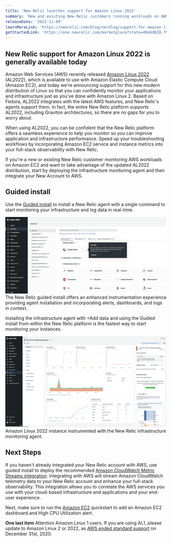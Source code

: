 ```yaml
---
title: 'New Relic launches support for Amazon Linux 2022'
summary: 'New and existing New Relic customers running workloads on AWS can take advantage of the updated Amazon Linux 2022.'
releaseDate: '2022-11-09'
learnMoreLink: 'https://newrelic.com/blog/nerdlog/support-for-amazon-linux'
getStartedLink: 'https://one.newrelic.com/marketplace?state=49e6d628-79ac-7022-1689-a6a6b7673f54'
---
```


## New Relic support for Amazon Linux 2022 is generally available today
Amazon Web Services (AWS) recently released [Amazon Linux 2022](https://aws.amazon.com/linux/amazon-linux-2022/?amazon-linux-whats-new.sort-by=item.additionalFields.postDateTime&amazon-linux-whats-new.sort-order=desc) (AL2022), which is available to use with Amazon Elastic Compute Cloud (Amazon EC2), and today we're announcing support for this new modern distribution of Linux so that you can confidently monitor your applications and infrastructure just as you've done with Amazon Linux 2. Based on Fedora, AL2022 integrates with the latest AWS features, and New Relic's agents support them. In fact, the entire New Relic platform supports AL2022, including Graviton architectures, so there are no gaps for you to worry about.

When using AL2022, you can be confident that the New Relic platform offers a seamless experience to help you monitor so you can improve application and infrastructure performance. Speed up your troubleshooting workflows by incorporating Amazon EC2 service and instance metrics into your full-stack observability with New Relic.

If you're a new or existing New Relic customer monitoring AWS workloads on Amazon EC2 and want to take advantage of the updated AL2022 distribution, start by deploying the infrastructure monitoring agent and then integrate your New Account to AWS.

## Guided install
Use the [Guided install](https://one.newrelic.com/marketplace?state=49e6d628-79ac-7022-1689-a6a6b7673f54) to install a New Relic agent with a single command to start monitoring your infrastructure and log data in real-time.

![The New Relic guided install offers an enhanced instrumentation experience providing agent installation and incorporating alerts, dashboards, and logs in context.](./images/GuidedInstall.png "The New Relic guided install offers an enhanced instrumentation experience providing agent installation and incorporating alerts, dashboards, and logs in context.")
The New Relic guided install offers an enhanced instrumentation experience providing agent installation and incorporating alerts, dashboards, and logs in context.

Installing the infrastructure agent with +Add data and using the Guided install from within the New Relic platform is the fastest way to start monitoring your instances.

![Amazon Linux 2022 instance instrumented with the New Relic infrastructure monitoring agent.](./images/AL2022wAgent.png "Amazon Linux 2022 instance instrumented with the New Relic infrastructure monitoring agent.")
Amazon Linux 2022 instance instrumented with the New Relic infrastructure monitoring agent.

## Next Steps
If you haven't already integrated your New Relic account with AWS, use guided install to deploy the recommended [Amazon CloudWatch Metric Streams integration](https://newrelic.com/blog/how-to-relic/cloudwatch-metric-streams-insights). Integrating with AWS will stream Amazon CloudWatch telemetry data to your New Relic account and enhance your full-stack observability. This integration allows you to correlate the AWS services you use with your cloud-based infrastructure and applications and your end-user experience.

Next, make sure to run the [Amazon EC2](https://newrelic.com/instant-observability/aws-ec2) quickstart to add an Amazon EC2 dashboard and High CPU Utilization alert.

**One last item**
Attention Amazon Linux 1 users. If you are using AL1, please update to Amazon Linux 2 or 2022, as [AWS ended standard support](https://aws.amazon.com/blogs/aws/update-on-amazon-linux-ami-end-of-life/) on December 31st, 2020.
